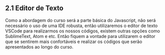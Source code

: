 ## 2.1 Editor de Texto

Como a abordagem do curso será a parte básica do Javascript, não será necessário o uso de uma IDE robusta, então utilizaremos o editor de texto VSCode para realizarmos os nossos códigos, existem outras opções como SublimeText, Atom e etc. Então fiquem a vontade para utilizarem o editor que se sentirem mais confortáveis e realizar os códigos que serão apresentados ao longo do curso.
